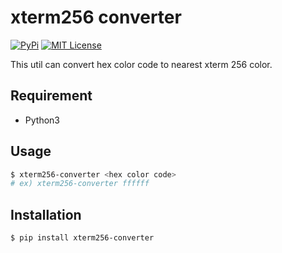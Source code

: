 # xterm256 converter

[![PyPi](https://badge.fury.io/py/xterm256-converter.svg)](https://pypi.python.org/pypi/xterm256-converter/)
[![MIT License](http://img.shields.io/badge/license-MIT-blue.svg?style=flat)](LICENSE)

This util can convert hex color code to nearest xterm 256 color.

## Requirement

- Python3

## Usage

```sh
$ xterm256-converter <hex color code>
# ex) xterm256-converter ffffff
```

## Installation

```sh
$ pip install xterm256-converter
```
